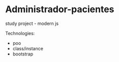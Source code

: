 # Administrador-pacientes
study project - modern js


Technologies:
* poo 
* class/instance
* bootstrap

